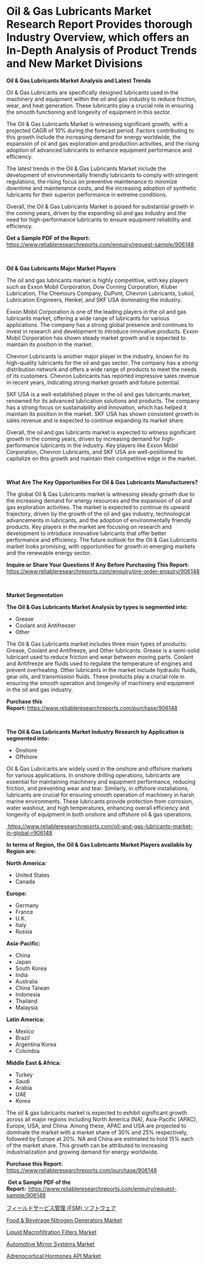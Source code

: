 <p><h1>Oil & Gas Lubricants Market Research Report Provides thorough Industry Overview, which offers an In-Depth Analysis of Product Trends and New Market Divisions</h1></p><p><strong>Oil & Gas Lubricants Market Analysis and Latest Trends</strong></p>
<p><p>Oil & Gas Lubricants are specifically designed lubricants used in the machinery and equipment within the oil and gas industry to reduce friction, wear, and heat generation. These lubricants play a crucial role in ensuring the smooth functioning and longevity of equipment in this sector.</p><p>The Oil & Gas Lubricants Market is witnessing significant growth, with a projected CAGR of 10% during the forecast period. Factors contributing to this growth include the increasing demand for energy worldwide, the expansion of oil and gas exploration and production activities, and the rising adoption of advanced lubricants to enhance equipment performance and efficiency.</p><p>The latest trends in the Oil & Gas Lubricants Market include the development of environmentally friendly lubricants to comply with stringent regulations, the rising focus on preventive maintenance to minimize downtime and maintenance costs, and the increasing adoption of synthetic lubricants for their superior performance in extreme conditions.</p><p>Overall, the Oil & Gas Lubricants Market is poised for substantial growth in the coming years, driven by the expanding oil and gas industry and the need for high-performance lubricants to ensure equipment reliability and efficiency.</p></p>
<p><strong>Get a Sample PDF of the Report:&nbsp;</strong> <a href="https://www.reliableresearchreports.com/enquiry/request-sample/906148">https://www.reliableresearchreports.com/enquiry/request-sample/906148</a></p>
<p>&nbsp;</p>
<p><strong>Oil & Gas Lubricants Major Market Players</strong></p>
<p><p>The oil and gas lubricants market is highly competitive, with key players such as Exxon Mobil Corporation, Dow Corning Corporation, Kluber Lubrication, The Chemours Company, DuPont, Chevron Lubricants, Lukoil, Lubrication Engineers, Henkel, and SKF USA dominating the industry.</p><p>Exxon Mobil Corporation is one of the leading players in the oil and gas lubricants market, offering a wide range of lubricants for various applications. The company has a strong global presence and continues to invest in research and development to introduce innovative products. Exxon Mobil Corporation has shown steady market growth and is expected to maintain its position in the market.</p><p>Chevron Lubricants is another major player in the industry, known for its high-quality lubricants for the oil and gas sector. The company has a strong distribution network and offers a wide range of products to meet the needs of its customers. Chevron Lubricants has reported impressive sales revenue in recent years, indicating strong market growth and future potential.</p><p>SKF USA is a well-established player in the oil and gas lubricants market, renowned for its advanced lubrication solutions and products. The company has a strong focus on sustainability and innovation, which has helped it maintain its position in the market. SKF USA has shown consistent growth in sales revenue and is expected to continue expanding its market share.</p><p>Overall, the oil and gas lubricants market is expected to witness significant growth in the coming years, driven by increasing demand for high-performance lubricants in the industry. Key players like Exxon Mobil Corporation, Chevron Lubricants, and SKF USA are well-positioned to capitalize on this growth and maintain their competitive edge in the market.</p></p>
<p>&nbsp;</p>
<p><strong>What Are The Key Opportunities For Oil & Gas Lubricants Manufacturers?</strong></p>
<p><p>The global Oil & Gas Lubricants market is witnessing steady growth due to the increasing demand for energy resources and the expansion of oil and gas exploration activities. The market is expected to continue its upward trajectory, driven by the growth of the oil and gas industry, technological advancements in lubricants, and the adoption of environmentally friendly products. Key players in the market are focusing on research and development to introduce innovative lubricants that offer better performance and efficiency. The future outlook for the Oil & Gas Lubricants market looks promising, with opportunities for growth in emerging markets and the renewable energy sector.</p></p>
<p><strong>Inquire or Share Your Questions If Any Before Purchasing This Report:</strong> <a href="https://www.reliableresearchreports.com/enquiry/pre-order-enquiry/906148">https://www.reliableresearchreports.com/enquiry/pre-order-enquiry/906148</a></p>
<p>&nbsp;</p>
<p><strong>Market Segmentation</strong></p>
<p><strong>The Oil & Gas Lubricants Market Analysis by types is segmented into:</strong></p>
<p><ul><li>Grease</li><li>Coolant and Antifreezer</li><li>Other</li></ul></p>
<p><p>The Oil & Gas Lubricants market includes three main types of products: Grease, Coolant and Antifreeze, and Other lubricants. Grease is a semi-solid lubricant used to reduce friction and wear between moving parts. Coolant and Antifreeze are fluids used to regulate the temperature of engines and prevent overheating. Other lubricants in the market include hydraulic fluids, gear oils, and transmission fluids. These products play a crucial role in ensuring the smooth operation and longevity of machinery and equipment in the oil and gas industry.</p></p>
<p><strong>Purchase this Report:&nbsp;</strong><a href="https://www.reliableresearchreports.com/purchase/906148">https://www.reliableresearchreports.com/purchase/906148</a></p>
<p>&nbsp;</p>
<p><strong>The Oil & Gas Lubricants Market Industry Research by Application is segmented into:</strong></p>
<p><ul><li>Onshore</li><li>Offshore</li></ul></p>
<p><p>Oil & Gas Lubricants are widely used in the onshore and offshore markets for various applications. In onshore drilling operations, lubricants are essential for maintaining machinery and equipment performance, reducing friction, and preventing wear and tear. Similarly, in offshore installations, lubricants are crucial for ensuring smooth operation of machinery in harsh marine environments. These lubricants provide protection from corrosion, water washout, and high temperatures, enhancing overall efficiency and longevity of equipment in both onshore and offshore oil & gas operations.</p></p>
<p><a href="https://www.reliableresearchreports.com/oil-and-gas-lubricants-market-in-global-r906148">&nbsp;https://www.reliableresearchreports.com/oil-and-gas-lubricants-market-in-global-r906148</a></p>
<p><strong>In terms of Region, the Oil & Gas Lubricants Market Players available by Region are:</strong></p>
<p>
    <p> <strong> North America: </strong>
        <ul>
            <li>United States</li>
            <li>Canada</li>
        </ul>
        </p> 
    <p> <strong> Europe: </strong>
        <ul>
            <li>Germany</li>
            <li>France</li>
            <li>U.K.</li>
            <li>Italy</li>
            <li>Russia</li>
        </ul>
        </p> 
    <p> <strong> Asia-Pacific: </strong>
        <ul>
            <li>China</li>
            <li>Japan</li>
            <li>South Korea</li>
            <li>India</li>
            <li>Australia</li>
            <li>China Taiwan</li>
            <li>Indonesia</li>
            <li>Thailand</li>
            <li>Malaysia</li>
        </ul>
        </p> 
    <p> <strong> Latin America: </strong>
        <ul>
            <li>Mexico</li>
            <li>Brazil</li>
            <li>Argentina Korea</li>
            <li>Colombia</li>
        </ul>
        </p> 
    <p> <strong> Middle East & Africa: </strong>
        <ul>
            <li>Turkey</li>
            <li>Saudi</li>
            <li>Arabia</li>
            <li>UAE</li>
            <li>Korea</li>
        </ul>
    </p>
    </p>
<p><p>The oil & gas lubricants market is expected to exhibit significant growth across all major regions including North America (NA), Asia-Pacific (APAC), Europe, USA, and China. Among these, APAC and USA are projected to dominate the market with a market share of 30% and 25% respectively, followed by Europe at 20%. NA and China are estimated to hold 15% each of the market share. This growth can be attributed to increasing industrialization and growing demand for energy worldwide.</p></p>
<p><strong>Purchase this Report: </strong><a href="https://www.reliableresearchreports.com/purchase/906148">https://www.reliableresearchreports.com/purchase/906148</a></p>
<p>&nbsp;<strong>Get a Sample PDF of the Report:&nbsp;&nbsp;</strong><a href="https://www.reliableresearchreports.com/enquiry/request-sample/906148">https://www.reliableresearchreports.com/enquiry/request-sample/906148</a></p>
<p><strong></strong></p>
<p><p><a href="https://medium.com/@royfoote921/%E3%83%95%E3%82%A3%E3%83%BC%E3%83%AB%E3%83%89%E3%82%B5%E3%83%BC%E3%83%93%E3%82%B9%E3%83%9E%E3%83%8D%E3%82%B8%E3%83%A1%E3%83%B3%E3%83%88-fsm-%E3%82%BD%E3%83%95%E3%83%88%E3%82%A6%E3%82%A7%E3%82%A2%E5%B8%82%E5%A0%B4%E8%AA%BF%E6%9F%BB%E3%83%AC%E3%83%9D%E3%83%BC%E3%83%88-2031%E5%B9%B4%E3%81%BE%E3%81%A7%E3%81%AB13-7-%E3%81%AE%E5%B9%B4%E9%96%93%E6%88%90%E9%95%B7%E7%8E%87%E3%81%A7%E6%88%90%E9%95%B7%E3%81%99%E3%82%8B%E3%83%95%E3%82%A3%E3%83%BC%E3%83%AB%E3%83%89%E3%82%B5%E3%83%BC%E3%83%93%E3%82%B9%E3%83%9E%E3%83%8D%E3%82%B8%E3%83%A1%E3%83%B3%E3%83%88-fsm-%E3%82%BD%E3%83%95%E3%83%88%E3%82%A6%E3%82%A7%E3%82%A2%E5%B8%82%E5%A0%B4%E3%81%AE%E5%B8%82%E5%A0%B4%E8%A6%8F%E6%A8%A1%E3%81%A8%E5%8F%8E%E7%9B%8A%E5%88%86%E6%9E%90%E3%82%92%E6%8E%A2%E3%82%8B-a320385e39fb">フィールドサービス管理 (FSM) ソフトウェア</a></p><p><a href="https://issuu.com/reportprime-2/docs/food-beverage-nitrogen-generators-m_179d6bfe3c0903">Food & Beverage Nitrogen Generators Market</a></p><p><a href="https://github.com/gulaimolin/Market-Research-Report-List-6/blob/main/liquid-macrofiltration-filters-market.md">Liquid Macrofiltration Filters Market</a></p><p><a href="https://github.com/RoccoManning/Market-Research-Report-List-6/blob/main/automotive-mirror-systems-market.md">Automotive Mirror Systems Market</a></p><p><a href="https://issuu.com/reportprime-2/docs/adrenocortical-hormones-api-market-_5b48b5019cafcd">Adrenocortical Hormones API Market</a></p></p>